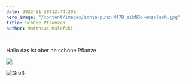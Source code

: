 ```yaml
---
date: 2022-01-28T12:44:29Z
hero_image: "/content/images/sonja-punz-N47B_zibNGo-unsplash.jpg"
title: Schöne Pflanzen
author: Matthias Malefski

---
```

Hallo das ist aber ne schöne Pflanze

![](/content/images/ren-ran-bBiuSdck8tU-unsplash.jpg)

![](/content/images/igor-son-FV_PxCqgtwc-unsplash.jpg "Groß")